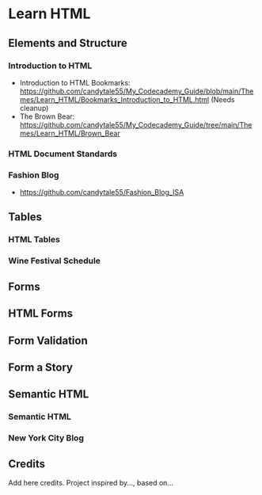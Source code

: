 # Learn HTML


## Elements and Structure

### Introduction to HTML
  * Introduction to HTML Bookmarks: 
    https://github.com/candytale55/My_Codecademy_Guide/blob/main/Themes/Learn_HTML/Bookmarks_Introduction_to_HTML.html (Needs cleanup) 
  * The Brown Bear: 
    https://github.com/candytale55/My_Codecademy_Guide/tree/main/Themes/Learn_HTML/Brown_Bear 
### HTML Document Standards

### Fashion Blog
  * https://github.com/candytale55/Fashion_Blog_ISA 


## Tables

### HTML Tables
### Wine Festival Schedule

## Forms
## HTML Forms
## Form Validation
## Form a Story

## Semantic HTML

### Semantic HTML
### New York City Blog

## 
## 
## 
## 
## 
## Credits
Add here credits. Project inspired by..., based on...
